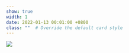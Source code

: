 ```yaml
---
show: true
width: 1
date: 2022-01-13 00:01:00 +0800
class: ""  # Override the default card style
---
```

<div>
<img src="{{ 'assets/logo/logo_LMU.png' | relative_url }}" class="img-fluid rounded" >
</div>
